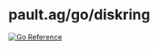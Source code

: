 # pault.ag/go/diskring

[![Go Reference](https://pkg.go.dev/badge/pault.ag/go/diskring.svg)](https://pkg.go.dev/pault.ag/go/diskring)
